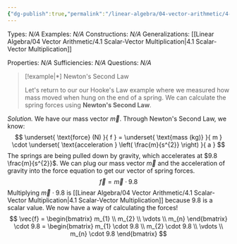 ```yaml
---
{"dg-publish":true,"permalink":"/linear-algebra/04-vector-arithmetic/4-1-1-newton-s-second-law-and-spring-forces/","tags":["Type/Example","Topic/Linear_Algebra"]}
---
```


Types: *N/A*
Examples: *N/A*
Constructions: *N/A*
Generalizations: [[Linear Algebra/04 Vector Arithmetic/4.1 Scalar-Vector Multiplication\|4.1 Scalar-Vector Multiplication]]

Properties: *N/A*
Sufficiencies: *N/A*
Questions: *N/A*

> [!example|*] Newton's Second Law
> 
> Let's return to our our Hooke's Law example where we measured how mass moved when hung on the end of a spring. We can calculate the spring forces using **Newton's Second Law**. 

*Solution.* We have our mass vector $\vec{m}$. Through Newton's Second Law, we know:
$$
\underset{ \text{force} (N) }{ f } = \underset{ \text{mass (kg)} }{ m } \cdot \underset{ \text{acceleration } \left( \frac{m}{s^{2}} \right) }{ a }
$$
The springs are being pulled down by gravity, which accelerates at $9.8 \frac{m}{s^{2}}$. We can plug our mass vector $\vec{m}$ and the acceleration of gravity into the force equation to get our vector of spring forces.
$$
\vec{f} = \vec{m} \cdot 9.8
$$
Multiplying $\vec{m} \cdot 9.8$ is [[Linear Algebra/04 Vector Arithmetic/4.1 Scalar-Vector Multiplication\|4.1 Scalar-Vector Multiplication]] because $9.8$ is a scalar value. We now have a way of calculating the forces!
$$
\vec{f} = \begin{bmatrix}
m_{1} \\
m_{2} \\
\vdots \\
m_{n}
\end{bmatrix} \cdot 9.8 = \begin{bmatrix}
m_{1} \cdot 9.8 \\
m_{2} \cdot 9.8 \\
\vdots \\
m_{n} \cdot 9.8
\end{bmatrix}
$$